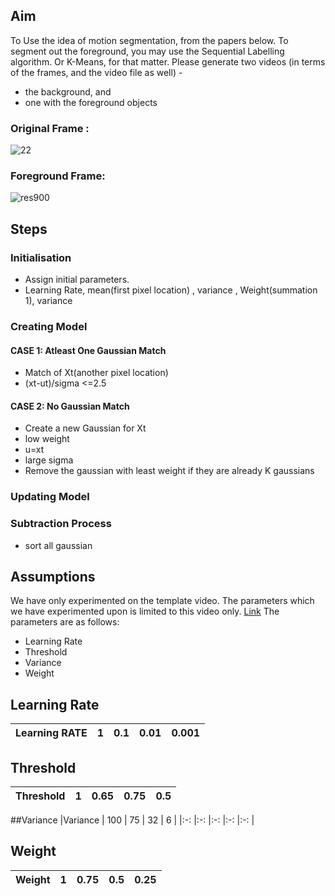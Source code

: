 ## Aim
To Use the idea of motion segmentation, from the papers below. To segment out the foreground, you may use the Sequential Labelling algorithm. Or K-Means, for that matter. Please generate two videos (in terms of the frames, and the video file as well) -
- the background, and
- one with the foreground objects

### Original Frame :
![22](https://user-images.githubusercontent.com/76518189/152031934-80527d51-7509-434f-b362-9ca41ea4f0ad.jpg)
### Foreground Frame:
 ![res900](https://user-images.githubusercontent.com/76518189/152031722-00db92b7-484f-420b-b64c-5884b5cb3d92.png)

## Steps

### Initialisation
- Assign initial parameters.
- Learning Rate, mean(first pixel location) , variance , Weight(summation 1), variance

### Creating Model


#### CASE 1: Atleast One Gaussian Match
- Match of Xt(another pixel location)
- (xt-ut)/sigma <=2.5

#### CASE 2: No Gaussian Match
- Create a new Gaussian for Xt
- low weight
- u=xt
- large sigma
- Remove the gaussian with least weight if they are already K gaussians

### Updating Model

### Subtraction Process
- sort all gaussian
## Assumptions
We have only experimented on the template video. The parameters which we have experimented upon is limited to this video only. [Link](https://github.com/Mainak1792/Backround_Subtraction/blob/main/assets/umcp.mpg)
The parameters are as follows:
- Learning Rate
- Threshold
- Variance
- Weight
## Learning Rate


| Learning RATE  	| 1  	| 0.1  	|  0.01 	| 0.001  	|
|:-: 	|:-:	|:-:	|:-:	|:-:	|

## Threshold
|Threshold   	|  1 	| 0.65  	| 0.75  	| 0.5  	|
|:-: 	|:-:	|:-:	|:-:	|:-:	|

##Variance
|Variance   	| 100  	| 75  	| 32  	|  6 	|
|:-: 	|:-:	|:-:	|:-:	|:-:	|

## Weight
|Weight   	| 1  	| 0.75  	| 0.5  	|  0.25 	|
|:-: 	|:-:	|:-:	|:-:	|:-:	|
